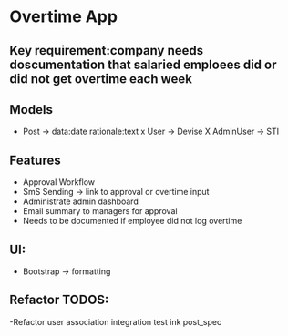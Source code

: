 # Overtime App

## Key requirement:company needs doscumentation that salaried emploees did or did not get overtime each week

## Models
- Post -> data:date rationale:text
x User -> Devise
X AdminUser -> STI

## Features
- Approval Workflow
- SmS Sending -> link to approval or overtime input
- Administrate admin dashboard
- Email summary to managers for approval
- Needs to be documented if employee did not log overtime

## UI:
- Bootstrap -> formatting 

## Refactor TODOS:
-Refactor user association integration test ink post_spec
